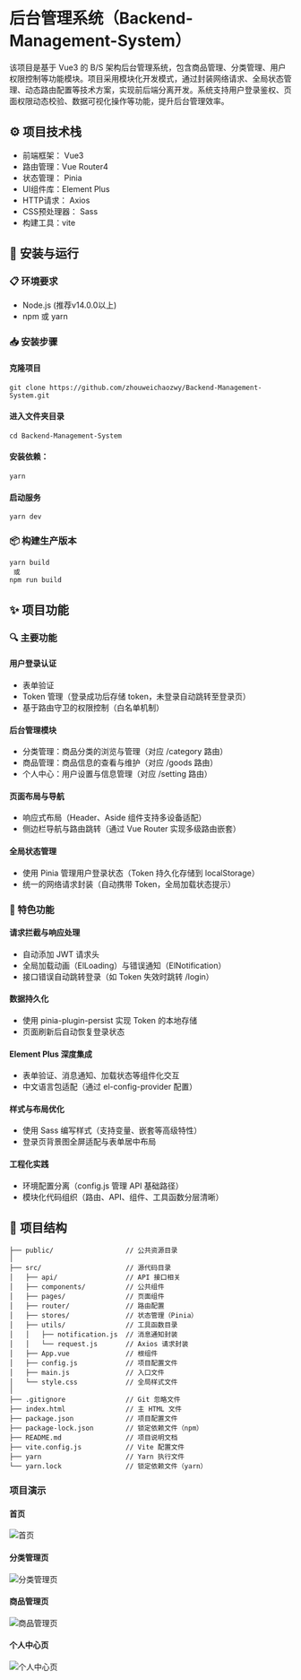 # 后台管理系统（Backend-Management-System）
该项目是基于 Vue3 的 B/S 架构后台管理系统，包含商品管理、分类管理、用户权限控制等功能模块。项目采用模块化开发模式，通过封装网络请求、全局状态管理、动态路由配置等技术方案，实现前后端分离开发。系统支持用户登录鉴权、页面权限动态校验、数据可视化操作等功能，提升后台管理效率。
## ⚙️ 项目技术栈
- 前端框架： Vue3
- 路由管理：Vue Router4
- 状态管理： Pinia 
- UI组件库：Element Plus 
- HTTP请求： Axios    
- CSS预处理器： Sass
- 构建工具：vite
## 🚀 安装与运行
### 📋 环境要求
- Node.js (推荐v14.0.0以上)
- npm 或 yarn
### 📥 安装步骤
#### 克隆项目
```
git clone https://github.com/zhouweichaozwy/Backend-Management-System.git
```
#### 进入文件夹目录
```
cd Backend-Management-System
```
#### 安装依赖：

```
yarn
```

#### 启动服务

```
yarn dev
```
### 📦 构建生产版本
```
yarn build
 或
npm run build
```
## ✨ 项目功能
### 🔍 主要功能
#### 用户登录认证
- 表单验证
- Token 管理（登录成功后存储 token，未登录自动跳转至登录页）
- 基于路由守卫的权限控制（白名单机制）
#### 后台管理模块
- 分类管理：商品分类的浏览与管理（对应 /category 路由）
- 商品管理：商品信息的查看与维护（对应 /goods 路由）
- 个人中心：用户设置与信息管理（对应 /setting 路由）
#### 页面布局与导航
- 响应式布局（Header、Aside 组件支持多设备适配）
- 侧边栏导航与路由跳转（通过 Vue Router 实现多级路由嵌套）
#### 全局状态管理
- 使用 Pinia 管理用户登录状态（Token 持久化存储到 localStorage）
- 统一的网络请求封装（自动携带 Token，全局加载状态提示）
### 🌟 特色功能
#### 请求拦截与响应处理
- 自动添加 JWT 请求头
- 全局加载动画（ElLoading）与错误通知（ElNotification）
- 接口错误自动跳转登录（如 Token 失效时跳转 /login）
#### 数据持久化
- 使用 pinia-plugin-persist 实现 Token 的本地存储
- 页面刷新后自动恢复登录状态
#### Element Plus 深度集成

- 表单验证、消息通知、加载状态等组件化交互
- 中文语言包适配（通过 el-config-provider 配置）
#### 样式与布局优化
- 使用 Sass 编写样式（支持变量、嵌套等高级特性）
- 登录页背景图全屏适配与表单居中布局
#### 工程化实践
- 环境配置分离（config.js 管理 API 基础路径）
- 模块化代码组织（路由、API、组件、工具函数分层清晰）
## 📁 项目结构
```
├── public/                  // 公共资源目录
│
├── src/                     // 源代码目录
│   ├── api/                 // API 接口相关
│   ├── components/          // 公共组件
│   ├── pages/               // 页面组件
│   ├── router/              // 路由配置
│   ├── stores/              // 状态管理（Pinia）
│   ├── utils/               // 工具函数目录
│   │   ├── notification.js  // 消息通知封装
│   │   └── request.js       // Axios 请求封装
│   ├── App.vue              // 根组件
│   ├── config.js            // 项目配置文件
│   ├── main.js              // 入口文件
│   └── style.css            // 全局样式文件
│
├── .gitignore               // Git 忽略文件
├── index.html               // 主 HTML 文件
├── package.json             // 项目配置文件
├── package-lock.json        // 锁定依赖文件（npm）
├── README.md                // 项目说明文档
├── vite.config.js           // Vite 配置文件
├── yarn                     // Yarn 执行文件
└── yarn.lock                // 锁定依赖文件（yarn）
```
### 项目演示

#### 首页

![首页](https://cdn.jsdelivr.net/gh/zhouweichaozwy/Backend-Management-System@main/README.assets/image-20250328205032914.png)

#### 分类管理页

![分类管理页](https://cdn.jsdelivr.net/gh/zhouweichaozwy/Backend-Management-System@main/README.assets/image-20250328205114096.png)

#### 商品管理页

![商品管理页](https://cdn.jsdelivr.net/gh/zhouweichaozwy/Backend-Management-System@main/README.assets/image-20250328205136584.png)

#### 个人中心页

![个人中心页](https://cdn.jsdelivr.net/gh/zhouweichaozwy/Backend-Management-System@main/README.assets/image-20250328205208065.png)
